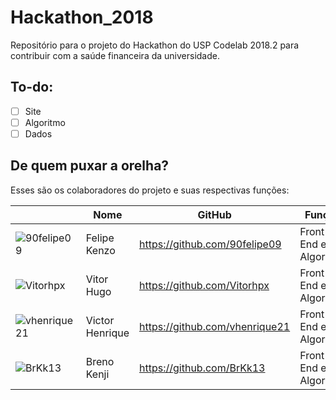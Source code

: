 # Hackathon_2018
Repositório para o projeto do Hackathon do USP Codelab 2018.2 para contribuir com a saúde financeira da universidade.

## To-do:
- [ ] Site
- [ ] Algoritmo
- [ ] Dados

## De quem puxar a orelha?
<p> Esses são os colaboradores do projeto e suas respectivas funções: </p>

| | **Nome** | **GitHub** | **Função** | **Colaborações** |
|-|------|--------|--------|--------|
| ![90felipe09](https://avatars3.githubusercontent.com/u/6313981?s=400&u=0f02852d4e2082f44468e7d0db31e43e334d90f7&v=4) | Felipe Kenzo | https://github.com/90felipe09 | Front-End e Algoritmo | -  |
![Vitorhpx](https://avatars1.githubusercontent.com/u/26912764?s=460&v=4) | Vitor Hugo | https://github.com/Vitorhpx | Front-End e Algoritmo | -  |
![vhenrique21](https://avatars3.githubusercontent.com/u/26908067?s=460&v=4) | Victor Henrique | https://github.com/vhenrique21 | Front-End e Algoritmo | -  |
![BrKk13](https://avatars3.githubusercontent.com/u/44883080?s=460&v=4) | Breno Kenji | https://github.com/BrKk13 | Front-End e Algoritmo | -  |
